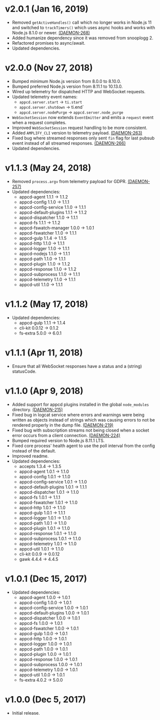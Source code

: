 # v2.0.1 (Jan 16, 2019)

 * Removed `getActiveHandles()` call which no longer works in Node.js 11 and switched to
   `trackTimers()` which uses async hooks and works with Node.js 8.1.0 or newer.
   [(DAEMON-268)](https://jira.appcelerator.org/browse/DAEMON-268)
 * Added humanize dependency since it was removed from snooplogg 2.
 * Refactored promises to async/await.
 * Updated dependencies.


# v2.0.0 (Nov 27, 2018)

 * Bumped minimum Node.js version from 8.0.0 to 8.10.0.
 * Bumped preferred Node.js version from 8.11.1 to 10.13.0.
 * Wired up telemetry for dispatched HTTP and WebSocket requests.
 * Updated telemetry event names:
   - `appcd.server.start` -> `ti.start`
   - `appcd.server.shutdown` -> ti.end`
   - `appcd.server.nodePurge` -> `appcd.server.node_purge`
 * `WebSocketSession` now extends `EventEmitter` and emits a `request` event when a request
   completes.
 * Improved `WebSocketSession` request handling to be more consistent.
 * Added `AMPLIFY_CLI` version to telemetry payload.
   [(DAEMON-263)](https://jira.appcelerator.org/browse/DAEMON-263)
 * Fixed bug where streamed responses only sent `fin` flag for last pubsub event instead of all
   streamed responses. [(DAEMON-266)](https://jira.appcelerator.org/browse/DAEMON-266)
 * Updated dependencies.

# v1.1.3 (May 24, 2018)

 * Removed `process.argv` from telemetry payload for GDPR.
   [(DAEMON-257)](https://jira.appcelerator.org/browse/DAEMON-257)
 * Updated dependencies:
   - appcd-agent 1.1.1 -> 1.1.2
   - appcd-config 1.1.0 -> 1.1.1
   - appcd-config-service 1.1.0 -> 1.1.1
   - appcd-default-plugins 1.1.1 -> 1.1.2
   - appcd-dispatcher 1.1.0 -> 1.1.1
   - appcd-fs 1.1.1 -> 1.1.2
   - appcd-fswatch-manager 1.0.0 -> 1.0.1
   - appcd-fswatcher 1.1.0 -> 1.1.1
   - appcd-gulp 1.1.4 -> 1.1.5
   - appcd-http 1.1.0 -> 1.1.1
   - appcd-logger 1.1.0 -> 1.1.1
   - appcd-nodejs 1.1.0 -> 1.1.1
   - appcd-path 1.1.0 -> 1.1.1
   - appcd-plugin 1.1.0 -> 1.1.2
   - appcd-response 1.1.0 -> 1.1.2
   - appcd-subprocess 1.1.0 -> 1.1.1
   - appcd-telemetry 1.1.0 -> 1.1.1
   - appcd-util 1.1.0 -> 1.1.1

# v1.1.2 (May 17, 2018)

 * Updated dependencies:
   - appcd-gulp 1.1.1 -> 1.1.4
   - cli-kit 0.0.12 -> 0.1.2
   - fs-extra 5.0.0 -> 6.0.1

# v1.1.1 (Apr 11, 2018)

 * Ensure that all WebSocket responses have a status and a (string) statusCode.

# v1.1.0 (Apr 9, 2018)

 * Added support for appcd plugins installed in the global `node_modules` directory.
   [(DAEMON-215)](https://jira.appcelerator.org/browse/DAEMON-215)
 * Fixed bug in logcat service where errors and warnings were being written as objects instead of
   strings which was causing errors to not be rendered properly in the dump file.
   [(DAEMON-219)](https://jira.appcelerator.org/browse/DAEMON-219)
 * Fixed bug with subscription streams not being closed when a socket error occurs from a client
   connection. [(DAEMON-224)](https://jira.appcelerator.org/browse/DAEMON-224)
 * Bumped required version to Node.js 8.11.1 LTS.
 * Fixed core process' health agent to use the poll interval from the config instead of the default.
 * Improved readme.
 * Updated dependencies:
   - accepts 1.3.4 -> 1.3.5
   - appcd-agent 1.0.1 -> 1.1.0
   - appcd-config 1.0.1 -> 1.1.0
   - appcd-config-service 1.0.1 -> 1.1.0
   - appcd-default-plugins 1.0.1 -> 1.1.1
   - appcd-dispatcher 1.0.1 -> 1.1.0
   - appcd-fs 1.0.1 -> 1.1.1
   - appcd-fswatcher 1.0.1 -> 1.1.0
   - appcd-http 1.0.1 -> 1.1.0
   - appcd-gulp 1.0.1 -> 1.1.1
   - appcd-logger 1.0.1 -> 1.1.0
   - appcd-path 1.0.1 -> 1.1.0
   - appcd-plugin 1.0.1 -> 1.1.0
   - appcd-response 1.0.1 -> 1.1.0
   - appcd-subprocess 1.0.1 -> 1.1.0
   - appcd-telemetry 1.0.1 -> 1.1.0
   - appcd-util 1.0.1 -> 1.1.0
   - cli-kit 0.0.9 -> 0.0.12
   - gawk 4.4.4 -> 4.4.5

# v1.0.1 (Dec 15, 2017)

 * Updated dependencies:
   - appcd-agent 1.0.0 -> 1.0.1
   - appcd-config 1.0.0 -> 1.0.1
   - appcd-config-service 1.0.0 -> 1.0.1
   - appcd-default-plugins 1.0.0 -> 1.0.1
   - appcd-dispatcher 1.0.0 -> 1.0.1
   - appcd-fs 1.0.0 -> 1.0.1
   - appcd-fswatcher 1.0.0 -> 1.0.1
   - appcd-gulp 1.0.0 -> 1.0.1
   - appcd-http 1.0.0 -> 1.0.1
   - appcd-logger 1.0.0 -> 1.0.1
   - appcd-path 1.0.0 -> 1.0.1
   - appcd-plugin 1.0.0 -> 1.0.1
   - appcd-response 1.0.0 -> 1.0.1
   - appcd-subprocess 1.0.0 -> 1.0.1
   - appcd-telemetry 1.0.0 -> 1.0.1
   - appcd-util 1.0.0 -> 1.0.1
   - fs-extra 4.0.2 -> 5.0.0

# v1.0.0 (Dec 5, 2017)

 - Initial release.

